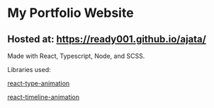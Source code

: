 # My Portfolio Website

## Hosted at: https://ready001.github.io/ajata/

Made with React, Typescript, Node, and SCSS.

Libraries used:

[react-type-animation](https://www.npmjs.com/package/react-type-animation)

[react-timeline-animation](https://www.npmjs.com/package/react-timeline-animation)

